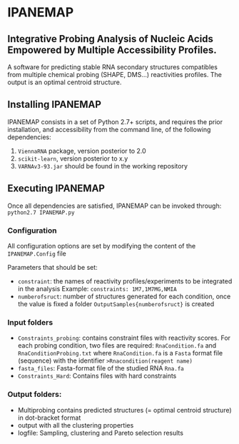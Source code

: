 # IPANEMAP
## Integrative Probing Analysis of Nucleic Acids Empowered by Multiple Accessibility Profiles.

A software for predicting stable RNA secondary structures compatibles from multiple chemical probing (SHAPE, DMS...)  reactivities profiles.
The output is an optimal centroid structure.

## Installing IPANEMAP

IPANEMAP consists in a set of Python 2.7+ scripts, and requires the prior installation, and accessibility from the command line, of the following dependencies:
1. `ViennaRNA` package, version posterior to 2.0
2. `scikit-learn`, version posterior to x.y
3. `VARNAv3-93.jar` should be found in the working repository

## Executing IPANEMAP

Once all dependencies are satisfied, IPANEMAP can be invoked through: 
  `python2.7 IPANEMAP.py`

### Configuration
All configuration options are set by modifying the content of the `IPANEMAP.Config` file

Parameters that should be set:
 - `constraint`: the names of reactivity profiles/experiments to be integrated in the analysis
 Example: `constraints: 1M7,1M7MG,NMIA`
 - `numberofsruct`: number of structures generated for each condition, once the value is fixed a folder `OutputSamples{numberofsruct}` is created

### Input folders
 - `Constraints_probing`: contains constraint files with reactivity scores. For each probing condition, two files are required: `RnaCondition.fa` and `RnaConditionProbing.txt` where `RnaCondition.fa` is a `Fasta` format file (sequence) with the identifier `>Rnacondition(reagent name)`
 - `fasta_files`: Fasta-format file of the studied RNA `Rna.fa`
 - `Constraints_Hard`: Contains files with hard constraints

### Output folders:

 - Multiprobing contains predicted structures (= optimal centroid structure) in dot-bracket format
 - output with all the clustering properties
 - logfile: Sampling, clustering and Pareto selection results

